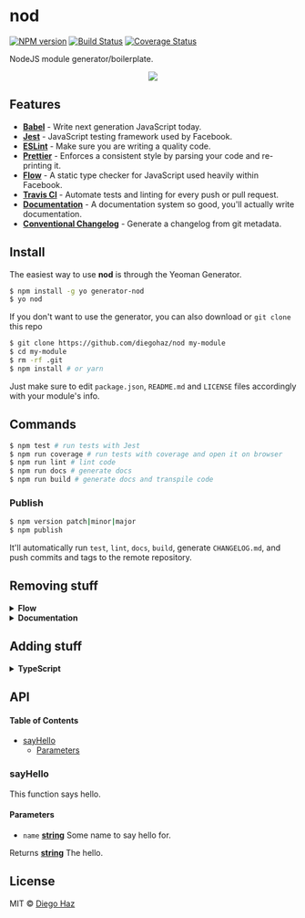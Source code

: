# nod

[![NPM version](https://img.shields.io/npm/v/generator-nod.svg?style=flat-square)](https://npmjs.org/package/generator-nod)
[![Build Status](https://img.shields.io/travis/diegohaz/nod/master.svg?style=flat-square)](https://travis-ci.org/diegohaz/nod) [![Coverage Status](https://img.shields.io/codecov/c/github/diegohaz/nod/master.svg?style=flat-square)](https://codecov.io/gh/diegohaz/nod/branch/master)

NodeJS module generator/boilerplate.

<p align="center"><img src="https://cloud.githubusercontent.com/assets/3068563/21958520/77e4f45e-da97-11e6-9685-fe380a9cce3d.gif"></p>

## Features

-   [**Babel**](https://babeljs.io/) - Write next generation JavaScript today.
-   [**Jest**](https://facebook.github.io/jest) - JavaScript testing framework used by Facebook.
-   [**ESLint**](http://eslint.org/) - Make sure you are writing a quality code.
-   [**Prettier**](https://prettier.io/) - Enforces a consistent style by parsing your code and re-printing it.
-   [**Flow**](https://flowtype.org/) - A static type checker for JavaScript used heavily within Facebook.
-   [**Travis CI**](https://travis-ci.org) - Automate tests and linting for every push or pull request.
-   [**Documentation**](http://documentation.js.org/) - A documentation system so good, you'll actually write documentation.
-   [**Conventional Changelog**](https://github.com/conventional-changelog/conventional-changelog) - Generate a changelog from git metadata.

## Install

The easiest way to use **nod** is through the Yeoman Generator.

```sh
$ npm install -g yo generator-nod
$ yo nod
```

If you don't want to use the generator, you can also download or `git clone` this repo

```sh
$ git clone https://github.com/diegohaz/nod my-module
$ cd my-module
$ rm -rf .git
$ npm install # or yarn
```

Just make sure to edit `package.json`, `README.md` and `LICENSE` files accordingly with your module's info.

## Commands

```sh
$ npm test # run tests with Jest
$ npm run coverage # run tests with coverage and open it on browser
$ npm run lint # lint code
$ npm run docs # generate docs
$ npm run build # generate docs and transpile code
```

### Publish

```sh
$ npm version patch|minor|major
$ npm publish
```

It'll automatically run `test`, `lint`, `docs`, `build`, generate `CHANGELOG.md`, and push commits and tags to the remote repository.

## Removing stuff

<details><summary><strong>Flow</strong></summary>

1.  Remove `.flowconfig` file.

2.  Remove `flow` from `package.json`:

    ```diff
      "scripts": {
    -   "flow": "flow check",
    -   "flowbuild": "flow-copy-source src dist",
    -   "prebuild": "npm run docs && npm run clean && npm run flowbuild",
    +   "prebuild": "npm run docs && npm run clean",
      },
      "devDependencies": {
    -   "@babel/preset-flow": "^7.0.0",
    -   "eslint-plugin-flowtype": "^2.50.0",
    -   "eslint-plugin-flowtype-errors": "^3.5.1",
    -   "flow-bin": "^0.81.0",
    -   "flow-copy-source": "^2.0.2",
      }
    ```

3.  Remove `flow` from `.babelrc`:

    ```diff
      "presets": [
    -   "@babel/preset-flow"
      ]
    ```

4.  Remove `flow` from `.eslintrc`:

    ```diff
      "extends": [
    -   "plugin:flowtype/recommended",
    -   "prettier/flowtype"
      ],
      "plugins": [
    -   "flowtype",
    -   "flowtype-errors"
      ],
      "rules": {
    -   "flowtype-errors/show-errors": "error"
      }
    ```

5.  Run `yarn`.

</details>

<details><summary><strong>Documentation</strong></summary>

1.  Remove `documentation` from `package.json`:

    ```diff
      "scripts": {
    -   "docs": "documentation readme src --section=API",
    -   "postdocs": "git add README.md",
    -   "prebuild": "npm run docs && npm run clean",
    +   "prebuild": "npm run clean",
      },
      "devDependencies": {
    -   "documentation": "^8.0.0",
      }
    ```

2.  Run `yarn`.

</details>

## Adding stuff

<details><summary><strong>TypeScript</strong></summary>
  
1. Install dependencies:

    ```sh
    yarn add -D @babel/preset-typescript @types/jest eslint-import-resolver-typescript eslint-plugin-typescript typescript typescript-eslint-parser
    ```

2.  Update `package.json`:

    ```diff
    + "types": "dist/ts/src",
      "scripts": {
    +   "type-check": "tsc --noEmit",
    -   "lint": "eslint .",
    +   "lint": "eslint . --ext js,ts,tsx",
    -   "build": "babel src -d dist",
    +   "build": "tsc --emitDeclarationOnly && babel src -d dist -x .js,.ts,.tsx",
      },
      "lint-staged": {
    -   "*.js": [
    +   "*.{js,ts,tsx}": [
    -     "eslint --fix",
    +     "eslint --fix --ext js,ts,tsx",
          "git add"
        ]
      }
    ```

3.  Create `tsconfig.json`

    ```json
    {
      "compilerOptions": {
        "baseUrl": ".",
        "outDir": "dist/ts",
        "target": "esnext",
        "module": "esnext",
        "moduleResolution": "node",
        "jsx": "react",
        "strict": true,
        "declaration": true,
        "noFallthroughCasesInSwitch": true,
        "noImplicitReturns": true,
        "noUnusedLocals": true,
        "noUnusedParameters": true,
        "stripInternal": true
      }
    }
    ```

4.  Update `.babelrc`:

    ```diff
      "presets": [
    +   "@babel/preset-typescript"
      ]
    ```

5.  Update `.eslintrc` with these settings:

    ```json
      "settings": {
        "import/resolver": {
          "node": true,
          "eslint-import-resolver-typescript": true
        }
      },
      "overrides": [
        {
          "files": ["**/*.ts", "**/*.tsx"],
          "parser": "typescript-eslint-parser",
          "plugins": [
            "typescript"
          ],
          "rules": {
            "no-undef": "off",
            "no-unused-vars": "off",
            "no-restricted-globals": "off"
          }
        }
      ]
    ```

6.  Create `jest.config.js`:

    ```js
    module.exports = {
      moduleFileExtensions: ["js", "jsx", "ts", "tsx"],
      testMatch: ["**/?(*.)+(spec|test).(j|t)s?(x)"],
      transform: {
        "\\.(j|t)sx?$": "babel-jest"
      }
    };
    ```

7.  Run `yarn`.

</details>

## API

<!-- Generated by documentation.js. Update this documentation by updating the source code. -->

#### Table of Contents

-   [sayHello](#sayhello)
    -   [Parameters](#parameters)

### sayHello

This function says hello.

#### Parameters

-   `name` **[string](https://developer.mozilla.org/docs/Web/JavaScript/Reference/Global_Objects/String)** Some name to say hello for.

Returns **[string](https://developer.mozilla.org/docs/Web/JavaScript/Reference/Global_Objects/String)** The hello.

## License

MIT © [Diego Haz](https://github.com/diegohaz)
